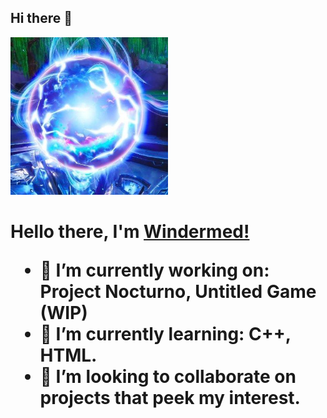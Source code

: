 ## Hi there 👋

<img src="https://raw.githubusercontent.com/Windermed/Windermed/refs/heads/main/windermed_pfp.jpg" width="50%">
<h1><b>Hello there, I'm </b><a href="https://github.com/Windermed">Windermed!</a>
<br>

- 🔭 I’m currently working on: Project Nocturno, Untitled Game (WIP)
- 🌱 I’m currently learning: C++, HTML.
- 👯 I’m looking to collaborate on projects that peek my interest.
<!--
**Windermed/Windermed** is a ✨ _special_ ✨ repository because its `README.md` (this file) appears on your GitHub profile.

Here are some ideas to get you started:

- 🔭 I’m currently working on ...
- 🌱 I’m currently learning ...
- 👯 I’m looking to collaborate on ...
- 🤔 I’m looking for help with ...
- 💬 Ask me about ...
- 📫 How to reach me: ...
- 😄 Pronouns: ...
- ⚡ Fun fact: ...
-->
